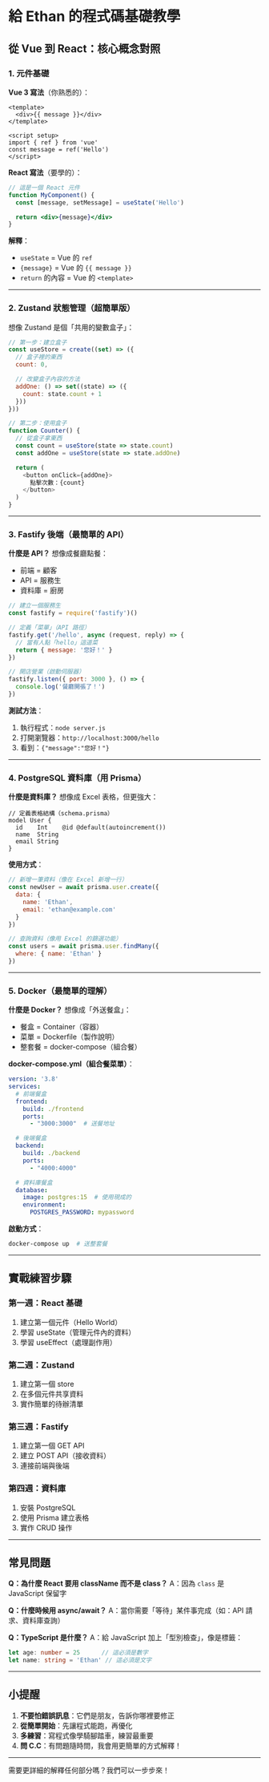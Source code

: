 # 給 Ethan 的程式碼基礎教學

## 從 Vue 到 React：核心概念對照

### 1. 元件基礎

**Vue 3 寫法**（你熟悉的）：
```vue
<template>
  <div>{{ message }}</div>
</template>

<script setup>
import { ref } from 'vue'
const message = ref('Hello')
</script>
```

**React 寫法**（要學的）：
```jsx
// 這是一個 React 元件
function MyComponent() {
  const [message, setMessage] = useState('Hello')

  return <div>{message}</div>
}
```

**解釋**：
- `useState` = Vue 的 `ref`
- `{message}` = Vue 的 `{{ message }}`
- `return` 的內容 = Vue 的 `<template>`

---

### 2. Zustand 狀態管理（超簡單版）

想像 Zustand 是個「共用的變數盒子」：

```javascript
// 第一步：建立盒子
const useStore = create((set) => ({
  // 盒子裡的東西
  count: 0,

  // 改變盒子內容的方法
  addOne: () => set((state) => ({
    count: state.count + 1
  }))
}))

// 第二步：使用盒子
function Counter() {
  // 從盒子拿東西
  const count = useStore(state => state.count)
  const addOne = useStore(state => state.addOne)

  return (
    <button onClick={addOne}>
      點擊次數：{count}
    </button>
  )
}
```

---

### 3. Fastify 後端（最簡單的 API）

**什麼是 API？**
想像成餐廳點餐：
- 前端 = 顧客
- API = 服務生
- 資料庫 = 廚房

```javascript
// 建立一個服務生
const fastify = require('fastify')()

// 定義「菜單」（API 路徑）
fastify.get('/hello', async (request, reply) => {
  // 當有人點「hello」這道菜
  return { message: '您好！' }
})

// 開店營業（啟動伺服器）
fastify.listen({ port: 3000 }, () => {
  console.log('餐廳開張了！')
})
```

**測試方法**：
1. 執行程式：`node server.js`
2. 打開瀏覽器：`http://localhost:3000/hello`
3. 看到：`{"message":"您好！"}`

---

### 4. PostgreSQL 資料庫（用 Prisma）

**什麼是資料庫？**
想像成 Excel 表格，但更強大：

```prisma
// 定義表格結構（schema.prisma）
model User {
  id    Int    @id @default(autoincrement())
  name  String
  email String
}
```

**使用方式**：
```javascript
// 新增一筆資料（像在 Excel 新增一行）
const newUser = await prisma.user.create({
  data: {
    name: 'Ethan',
    email: 'ethan@example.com'
  }
})

// 查詢資料（像用 Excel 的篩選功能）
const users = await prisma.user.findMany({
  where: { name: 'Ethan' }
})
```

---

### 5. Docker（最簡單的理解）

**什麼是 Docker？**
想像成「外送餐盒」：
- 餐盒 = Container（容器）
- 菜單 = Dockerfile（製作說明）
- 整套餐 = docker-compose（組合餐）

**docker-compose.yml（組合餐菜單）**：
```yaml
version: '3.8'
services:
  # 前端餐盒
  frontend:
    build: ./frontend
    ports:
      - "3000:3000"  # 送餐地址

  # 後端餐盒
  backend:
    build: ./backend
    ports:
      - "4000:4000"

  # 資料庫餐盒
  database:
    image: postgres:15  # 使用現成的
    environment:
      POSTGRES_PASSWORD: mypassword
```

**啟動方式**：
```bash
docker-compose up  # 送整套餐
```

---

## 實戰練習步驟

### 第一週：React 基礎
1. 建立第一個元件（Hello World）
2. 學習 useState（管理元件內的資料）
3. 學習 useEffect（處理副作用）

### 第二週：Zustand
1. 建立第一個 store
2. 在多個元件共享資料
3. 實作簡單的待辦清單

### 第三週：Fastify
1. 建立第一個 GET API
2. 建立 POST API（接收資料）
3. 連接前端與後端

### 第四週：資料庫
1. 安裝 PostgreSQL
2. 使用 Prisma 建立表格
3. 實作 CRUD 操作

---

## 常見問題

**Q：為什麼 React 要用 className 而不是 class？**
A：因為 `class` 是 JavaScript 保留字

**Q：什麼時候用 async/await？**
A：當你需要「等待」某件事完成（如：API 請求、資料庫查詢）

**Q：TypeScript 是什麼？**
A：給 JavaScript 加上「型別檢查」，像是標籤：
```typescript
let age: number = 25      // 這必須是數字
let name: string = 'Ethan' // 這必須是文字
```

---

## 小提醒

1. **不要怕錯誤訊息**：它們是朋友，告訴你哪裡要修正
2. **從簡單開始**：先讓程式能跑，再優化
3. **多練習**：寫程式像學騎腳踏車，練習最重要
4. **問 C.C**：有問題隨時問，我會用更簡單的方式解釋！

---

需要更詳細的解釋任何部分嗎？我們可以一步步來！